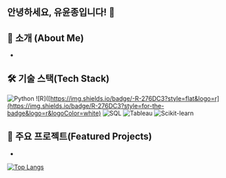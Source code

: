 ## 안녕하세요, 유윤종입니다! 👋

📖 소개 (About Me)
- 
- 

🛠 기술 스택(Tech Stack)
-
![Python](https://img.shields.io/badge/Python-3776AB?style=for-the-badge&logo=python&logoColor=white)
![R]([https://img.shields.io/badge/-R-276DC3?style=flat&logo=r](https://img.shields.io/badge/R-276DC3?style=for-the-badge&logo=r&logoColor=white)
![SQL](https://img.shields.io/badge/-SQL-00758F?style=flat&logo=mysql)
![Tableau](https://img.shields.io/badge/-Tableau-005A9C?style=flat&logo=tableau)
![Scikit-learn](https://img.shields.io/badge/-Scikit--learn-F7931E?style=flat&logo=scikit-learn)

🚀 주요 프로젝트(Featured Projects)
- 
- 

[![Top Langs](https://github-readme-stats.vercel.app/api/top-langs/?username=jeyukburrito)](https://github.com/anuraghazra/github-readme-stats)

